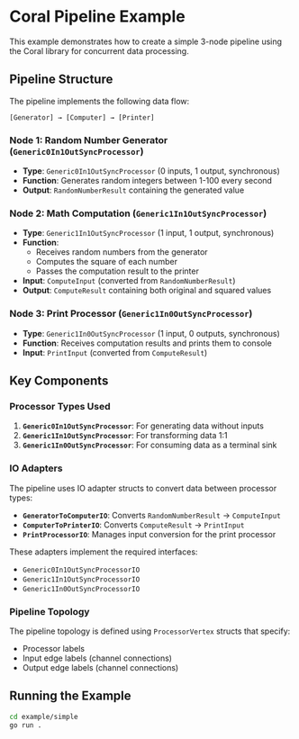 # Coral Pipeline Example

This example demonstrates how to create a simple 3-node pipeline using the Coral library for concurrent data processing.

## Pipeline Structure

The pipeline implements the following data flow:

```
[Generator] → [Computer] → [Printer]
```

### Node 1: Random Number Generator (`Generic0In1OutSyncProcessor`)
- **Type**: `Generic0In1OutSyncProcessor` (0 inputs, 1 output, synchronous)
- **Function**: Generates random integers between 1-100 every second
- **Output**: `RandomNumberResult` containing the generated value

### Node 2: Math Computation (`Generic1In1OutSyncProcessor`)
- **Type**: `Generic1In1OutSyncProcessor` (1 input, 1 output, synchronous)
- **Function**: 
  - Receives random numbers from the generator
  - Computes the square of each number
  - Passes the computation result to the printer
- **Input**: `ComputeInput` (converted from `RandomNumberResult`)
- **Output**: `ComputeResult` containing both original and squared values

### Node 3: Print Processor (`Generic1In0OutSyncProcessor`)
- **Type**: `Generic1In0OutSyncProcessor` (1 input, 0 outputs, synchronous)
- **Function**: Receives computation results and prints them to console
- **Input**: `PrintInput` (converted from `ComputeResult`)

## Key Components

### Processor Types Used

1. **`Generic0In1OutSyncProcessor`**: For generating data without inputs
2. **`Generic1In1OutSyncProcessor`**: For transforming data 1:1
3. **`Generic1In0OutSyncProcessor`**: For consuming data as a terminal sink

### IO Adapters

The pipeline uses IO adapter structs to convert data between processor types:

- **`GeneratorToComputerIO`**: Converts `RandomNumberResult` → `ComputeInput`
- **`ComputerToPrinterIO`**: Converts `ComputeResult` → `PrintInput`
- **`PrintProcessorIO`**: Manages input conversion for the print processor

These adapters implement the required interfaces:
- `Generic0In1OutSyncProcessorIO`
- `Generic1In1OutSyncProcessorIO`  
- `Generic1In0OutSyncProcessorIO`

### Pipeline Topology

The pipeline topology is defined using `ProcessorVertex` structs that specify:
- Processor labels
- Input edge labels (channel connections)
- Output edge labels (channel connections)

## Running the Example

```bash
cd example/simple
go run .
```
